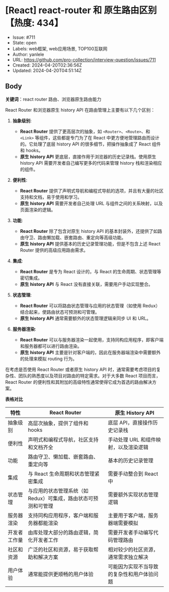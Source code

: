 # [React] react-router 和 原生路由区别【热度: 434】

- Issue: #711
- State: open
- Labels: web框架, web应用场景, TOP100互联网
- Author: yanlele
- URL: https://github.com/pro-collection/interview-question/issues/711
- Created: 2024-04-20T02:36:56Z
- Updated: 2024-04-20T04:51:14Z

## Body

**关键词**：react router 路由、浏览器原生路由能力

React Router 和浏览器原生 history API 在路由管理上主要有以下几个区别：

1. **抽象级别**:

   - **React Router** 提供了更高层次的抽象，如 `<Router>`、`<Route>`、和 `<Link>` 等组件，这些都是专门为了在 React 中更方便地管理路由而设计的。它处理了底层 history API 的很多细节，把操作抽象成了 React 组件和 hooks。
   - **原生 history API** 更底层，直接作用于浏览器的历史记录栈。使用原生 history API 需要开发者自己编写更多的代码来管理 history 栈和渲染相应的组件。

2. **便利性**:

   - **React Router** 提供了声明式导航和编程式导航的选项，并且有大量的社区支持和文档，易于使用和学习。
   - **原生 history API** 需要开发者自己处理 URL 与组件之间的关系映射，以及页面渲染的逻辑。

3. **功能**:

   - **React Router** 除了包含对原生 history API 的基本封装外，还提供了如路由守卫、路由懒加载、嵌套路由、重定向等高级功能。
   - **原生 history API** 提供基本的历史记录管理功能，但是不包含上述 React Router 提供的高级应用路由需求。

4. **集成**:

   - **React Router** 是专为 React 设计的，与 React 的生命周期、状态管理等密切集成。
   - **原生 history API** 与 React 没有直接关联，需要用户手动实现整合。

5. **状态管理**:

   - **React Router** 可以将路由状态管理与应用的状态管理（如使用 Redux）结合起来，使路由状态可预测和可管理。
   - **原生 history API** 通常需要额外的状态管理逻辑来同步 UI 和 URL。

6. **服务器渲染**:
   - **React Router** 可以与服务器渲染一起使用，支持同构应用程序，即客户端和服务器都可以进行路由渲染。
   - **原生 history API** 主要是针对客户端的，因此在服务器端渲染中需要额外的处理来模拟 routing 行为。

在考虑是否使用 React Router 或者原生 history API 时，通常需要考虑项目的复杂性、团队的熟悉度以及项目对路由的特定需求。对于大多数 React 项目而言，React Router 的便利性和其附加的高级特性通常使得它成为首选的路由解决方案。

**表格对比**

| 特性         | React Router                                                   | 原生 History API                           |
| ------------ | -------------------------------------------------------------- | ------------------------------------------ |
| 抽象级别     | 高层次抽象，提供了组件和 hooks                                 | 底层 API，直接操作历史记录栈               |
| 便利性       | 声明式和编程式导航，社区支持和文档齐全                         | 手动处理 URL 和组件映射，以及渲染逻辑      |
| 功能         | 路由守卫、懒加载、嵌套路由、重定向等                           | 基本的历史记录管理                         |
| 集成         | 与 React 生命周期和状态管理紧密集成                            | 需要手动整合到 React 中                    |
| 状态管理     | 与应用的状态管理系统（如 Redux）可集成，路由状态可预测和可管理 | 需要额外实现状态管理逻辑                   |
| 服务器渲染   | 支持同构应用程序，客户端和服务器都能渲染                       | 主要用于客户端，服务器端需要模拟           |
| 开发者工作量 | 由库处理大部分的路由逻辑，简化开发者工作                       | 需要开发者手动编写代码管理路由             |
| 社区和资源   | 广泛的社区和资源，易于获取帮助和解决方案                       | 相对较少的社区资源，通常需求独立解决       |
| 用户体验     | 通常能提供更顺畅的用户体验                                     | 可能因为实现不当导致的复杂性和用户体验问题 |


